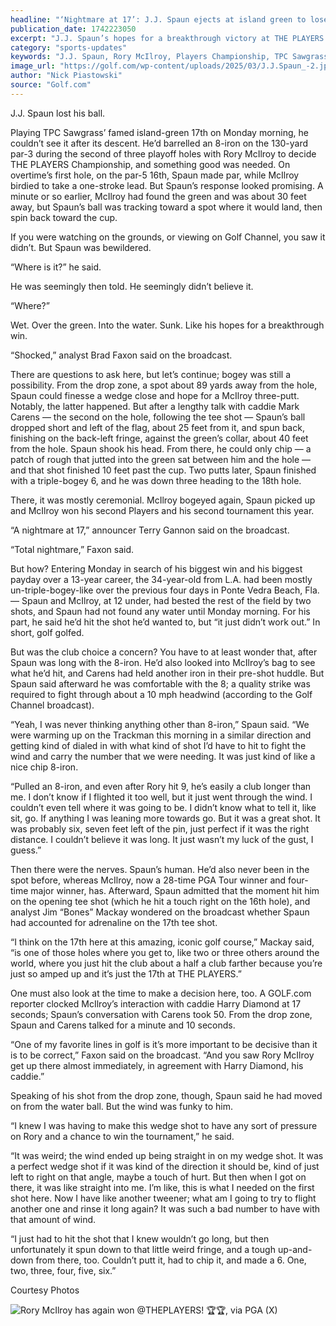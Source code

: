 ```yaml
---
headline: "‘Nightmare at 17’: J.J. Spaun ejects at island green to lose Players Championship"
publication_date: 1742223050
excerpt: "J.J. Spaun’s hopes for a breakthrough victory at THE PLAYERS Championship sank when his 8-iron shot on the 17th hole flew over the green into the water, leading to a triple-bogey 6 and handing Rory McIlroy the title."
category: "sports-updates"
keywords: "J.J. Spaun, Rory McIlroy, Players Championship, TPC Sawgrass, 17th hole, Golf tournament, Triple bogey, Island green, PGA Tour, Golf shot"
image_url: "https://golf.com/wp-content/uploads/2025/03/J.J.Spaun_-2.jpg?width=1280"
author: "Nick Piastowski"
source: "Golf.com"
---
```


J.J. Spaun lost his ball.

Playing TPC Sawgrass’ famed island-green 17th on Monday morning, he couldn’t see it after its descent. He’d barrelled an 8-iron on the 130-yard par-3 during the second of three playoff holes with Rory McIlroy to decide THE PLAYERS Championship, and something good was needed. On overtime’s first hole, on the par-5 16th, Spaun made par, while McIlroy birdied to take a one-stroke lead. But Spaun’s response looked promising. A minute or so earlier, McIlroy had found the green and was about 30 feet away, but Spaun’s ball was tracking toward a spot where it would land, then spin back toward the cup.

If you were watching on the grounds, or viewing on Golf Channel, you saw it didn’t. But Spaun was bewildered.

“Where is it?” he said.

He was seemingly then told. He seemingly didn’t believe it.

“Where?”

Wet. Over the green. Into the water. Sunk. Like his hopes for a breakthrough win.

“Shocked,” analyst Brad Faxon said on the broadcast.

There are questions to ask here, but let’s continue; bogey was still a possibility. From the drop zone, a spot about 89 yards away from the hole, Spaun could finesse a wedge close and hope for a McIlroy three-putt. Notably, the latter happened. But after a lengthy talk with caddie Mark Carens — the second on the hole, following the tee shot — Spaun’s ball dropped short and left of the flag, about 25 feet from it, and spun back, finishing on the back-left fringe, against the green’s collar, about 40 feet from the hole. Spaun shook his head. From there, he could only chip — a patch of rough that jutted into the green sat between him and the hole — and that shot finished 10 feet past the cup. Two putts later, Spaun finished with a triple-bogey 6, and he was down three heading to the 18th hole.

There, it was mostly ceremonial. McIlroy bogeyed again, Spaun picked up and McIlroy won his second Players and his second tournament this year.

“A nightmare at 17,” announcer Terry Gannon said on the broadcast.

“Total nightmare,” Faxon said.

<section class="tweet1901626548081271292"></section>

But how? Entering Monday in search of his biggest win and his biggest payday over a 13-year career, the 34-year-old from L.A. had been mostly un-triple-bogey-like over the previous four days in Ponte Vedra Beach, Fla. — Spaun and McIlroy, at 12 under, had bested the rest of the field by two shots, and Spaun had not found any water until Monday morning. For his part, he said he’d hit the shot he’d wanted to, but “it just didn’t work out.” In short, golf golfed.

But was the club choice a concern? You have to at least wonder that, after Spaun was long with the 8-iron. He’d also looked into McIlroy’s bag to see what he’d hit, and Carens had held another iron in their pre-shot huddle. But Spaun said afterward he was comfortable with the 8; a quality strike was required to fight through about a 10 mph headwind (according to the Golf Channel broadcast).

“Yeah, I was never thinking anything other than 8-iron,” Spaun said. “We were warming up on the Trackman this morning in a similar direction and getting kind of dialed in with what kind of shot I’d have to hit to fight the wind and carry the number that we were needing. It was just kind of like a nice chip 8-iron.

“Pulled an 8-iron, and even after Rory hit 9, he’s easily a club longer than me. I don’t know if I flighted it too well, but it just went through the wind. I couldn’t even tell where it was going to be. I didn’t know what to tell it, like sit, go. If anything I was leaning more towards go. But it was a great shot. It was probably six, seven feet left of the pin, just perfect if it was the right distance. I couldn’t believe it was long. It just wasn’t my luck of the gust, I guess.”

Then there were the nerves. Spaun’s human. He’d also never been in the spot before, whereas McIlroy, now a 28-time PGA Tour winner and four-time major winner, has. Afterward, Spaun admitted that the moment hit him on the opening tee shot (which he hit a touch right on the 16th hole), and analyst Jim “Bones” Mackay wondered on the broadcast whether Spaun had accounted for adrenaline on the 17th tee shot.

“I think on the 17th here at this amazing, iconic golf course,” Mackay said, “is one of those holes where you get to, like two or three others around the world, where you just hit the club about a half a club farther because you’re just so amped up and it’s just the 17th at THE PLAYERS.”

One must also look at the time to make a decision here, too. A GOLF.com reporter clocked McIlroy’s interaction with caddie Harry Diamond at 17 seconds; Spaun’s conversation with Carens took 50. From the drop zone, Spaun and Carens talked for a minute and 10 seconds.

“One of my favorite lines in golf is it’s more important to be decisive than it is to be correct,” Faxon said on the broadcast. “And you saw Rory McIlroy get up there almost immediately, in agreement with Harry Diamond, his caddie.”

Speaking of his shot from the drop zone, though, Spaun said he had moved on from the water ball. But the wind was funky to him.

“I knew I was having to make this wedge shot to have any sort of pressure on Rory and a chance to win the tournament,” he said.

“It was weird; the wind ended up being straight in on my wedge shot. It was a perfect wedge shot if it was kind of the direction it should be, kind of just left to right on that angle, maybe a touch of hurt. But then when I got on there, it was like straight into me. I’m like, this is what I needed on the first shot here. Now I have like another tweener; what am I going to try to flight another one and rinse it long again? It was such a bad number to have with that amount of wind.

“I just had to hit the shot that I knew wouldn’t go long, but then unfortunately it spun down to that little weird fringe, and a tough up-and-down from there, too. Couldn’t putt it, had to chip it, and made a 6. One, two, three, four, five, six.”

<p className="text-sm font-medium opacity-60">Courtesy Photos</p>

<section class="tpcsg1"></section>

<section class="tpcsg2"></section>

![Rory McIlroy has again won @THEPLAYERS! 🏆🏆, via PGA (X)](https://pbs.twimg.com/media/GmP0XFObMAA7YzJ?format=jpg&name=900x900)
